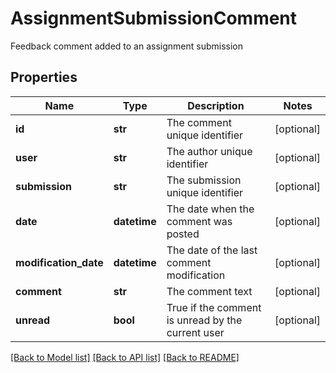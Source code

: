 # AssignmentSubmissionComment

Feedback comment added to an assignment submission
## Properties
Name | Type | Description | Notes
------------ | ------------- | ------------- | -------------
**id** | **str** | The comment unique identifier | [optional] 
**user** | **str** | The author unique identifier | [optional] 
**submission** | **str** | The submission unique identifier | [optional] 
**date** | **datetime** | The date when the comment was posted | [optional] 
**modification_date** | **datetime** | The date of the last comment modification | [optional] 
**comment** | **str** | The comment text | [optional] 
**unread** | **bool** | True if the comment is unread by the current user | [optional] 

[[Back to Model list]](../README.md#documentation-for-models) [[Back to API list]](../README.md#documentation-for-api-endpoints) [[Back to README]](../README.md)


